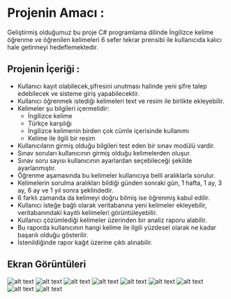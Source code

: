 # Projenin Amacı :
Geliştirmiş olduğumuz bu proje C# programlama dilinde İngilizce kelime öğrenme ve öğrenilen kelimeleri 6 sefer tekrar prensibi ile kullanıcıda kalıcı hale getirmeyi hedeflemektedir.

## Projenin İçeriği :
- Kullanıcı kayıt olabilecek,şifresini unutması halinde yeni şifre talep edebilecek ve sisteme giriş yapabilecektir.
- Kullanıcı öğrenmek istediği kelimeleri text ve resim ile birlikte ekleyebilir.
- Kelimeler şu bilgileri içermelidir:
    - İngilizce kelime
    - Türkçe karşılığı
    - İngilizce kelimenin birden çok cümle içerisinde kullanımı
    - Kelime ile ilgili bir resim
- Kullanıcıların girmiş olduğu bilgileri test eden bir sınav modülü vardir.
- Sınav soruları kullanıcının girmiş olduğu kelimelerden oluşur.
- Sınav soru sayısı kullanıcının ayarlardan seçebileceği şekilde ayarlanmıştır.
- Öğrenme aşamasında bu kelimeler kullanıcıya belli aralıklarla sorulur.
- Kelimelerin sorulma aralıkları bildiği günden sonraki gün, 1 hafta, 1 ay, 3 ay, 6 ay ve 1 yıl sonra şeklindedir.
- 6 farklı zamanda da kelimeyi doğru bilmiş ise öğrenmiş kabul edilir.
- Kullanıcı isteğe bağlı olarak veritabanına yeni kelimeler ekleyebilir, veritabanındaki kayıtlı kelimeleri görüntüleyebilir.
- Kullanıcı çözümlediği kelimeler üzerinden bir analiz raporu alabilir.
- Bu raporda kullanıcının hangi kelime ile ilgili yüzdesel olarak ne kadar başarılı olduğu gösterilir.
- İstenildiğinde rapor kağıt üzerine çıktı alınabilir.

## Ekran Görüntüleri
![alt text](https://github.com/aysel-sunduk/yazilim_yapimi/blob/main/Ekran%20G%C3%B6r%C3%BCnt%C3%BCleri/Ekran%20g%C3%B6r%C3%BCnt%C3%BCs%C3%BC%202024-05-23%20113149.png)
![alt text](https://github.com/aysel-sunduk/yazilim_yapimi/blob/main/Ekran%20G%C3%B6r%C3%BCnt%C3%BCleri/Ekran%20g%C3%B6r%C3%BCnt%C3%BCs%C3%BC%202024-05-23%20112934.png)
![alt text](https://github.com/aysel-sunduk/yazilim_yapimi/blob/main/Ekran%20G%C3%B6r%C3%BCnt%C3%BCleri/Ekran%20g%C3%B6r%C3%BCnt%C3%BCs%C3%BC%202024-05-23%20113221.png)
![alt text](https://github.com/aysel-sunduk/yazilim_yapimi/blob/main/Ekran%20G%C3%B6r%C3%BCnt%C3%BCleri/Ekran%20g%C3%B6r%C3%BCnt%C3%BCs%C3%BC%202024-05-23%20114119.png)
![alt text](https://github.com/aysel-sunduk/yazilim_yapimi/blob/main/Ekran%20G%C3%B6r%C3%BCnt%C3%BCleri/Ekran%20g%C3%B6r%C3%BCnt%C3%BCs%C3%BC%202024-05-23%20115018.png)
![alt text](https://github.com/aysel-sunduk/yazilim_yapimi/blob/main/Ekran%20G%C3%B6r%C3%BCnt%C3%BCleri/Ekran%20g%C3%B6r%C3%BCnt%C3%BCs%C3%BC%202024-05-23%20114807.png)
![alt text](https://github.com/aysel-sunduk/yazilim_yapimi/blob/main/Ekran%20G%C3%B6r%C3%BCnt%C3%BCleri/Ekran%20g%C3%B6r%C3%BCnt%C3%BCs%C3%BC%202024-05-23%20114955.png)
![alt text](https://github.com/aysel-sunduk/yazilim_yapimi/blob/main/Ekran%20G%C3%B6r%C3%BCnt%C3%BCleri/Ekran%20g%C3%B6r%C3%BCnt%C3%BCs%C3%BC%202024-05-23%20114906.png)
![alt text](https://github.com/aysel-sunduk/yazilim_yapimi/blob/main/Ekran%20G%C3%B6r%C3%BCnt%C3%BCleri/Ekran%20g%C3%B6r%C3%BCnt%C3%BCs%C3%BC%202024-05-23%20115608.png)
